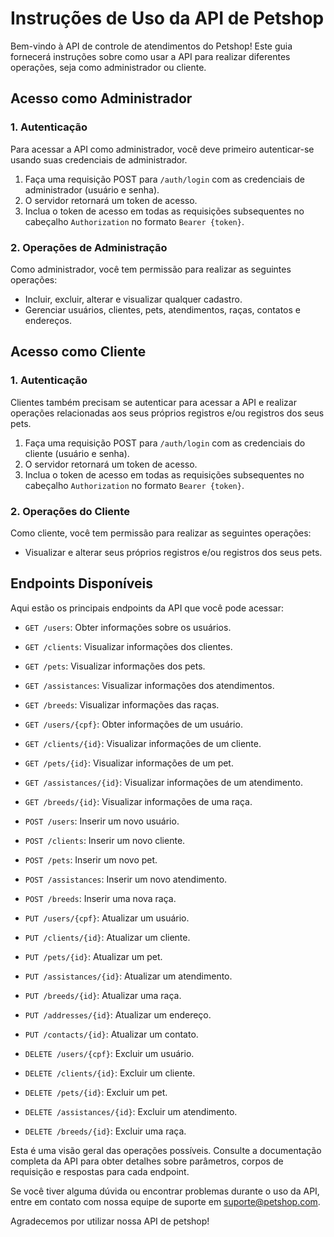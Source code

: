 # Instruções de Uso da API de Petshop

Bem-vindo à API de controle de atendimentos do Petshop! Este guia fornecerá instruções sobre como usar a API para realizar diferentes operações, seja como administrador ou cliente.

## Acesso como Administrador

### 1. Autenticação

Para acessar a API como administrador, você deve primeiro autenticar-se usando suas credenciais de administrador.

1. Faça uma requisição POST para `/auth/login` com as credenciais de administrador (usuário e senha).
2. O servidor retornará um token de acesso.
3. Inclua o token de acesso em todas as requisições subsequentes no cabeçalho `Authorization` no formato `Bearer {token}`.

### 2. Operações de Administração

Como administrador, você tem permissão para realizar as seguintes operações:

- Incluir, excluir, alterar e visualizar qualquer cadastro.
- Gerenciar usuários, clientes, pets, atendimentos, raças, contatos e endereços.

## Acesso como Cliente

### 1. Autenticação

Clientes também precisam se autenticar para acessar a API e realizar operações relacionadas aos seus próprios registros e/ou registros dos seus pets.

1. Faça uma requisição POST para `/auth/login` com as credenciais do cliente (usuário e senha).
2. O servidor retornará um token de acesso.
3. Inclua o token de acesso em todas as requisições subsequentes no cabeçalho `Authorization` no formato `Bearer {token}`.

### 2. Operações do Cliente

Como cliente, você tem permissão para realizar as seguintes operações:

- Visualizar e alterar seus próprios registros e/ou registros dos seus pets.

## Endpoints Disponíveis

Aqui estão os principais endpoints da API que você pode acessar:

- `GET /users`: Obter informações sobre os usuários.
- `GET /clients`: Visualizar informações dos clientes.
- `GET /pets`: Visualizar informações dos pets.
- `GET /assistances`: Visualizar informações dos atendimentos.
- `GET /breeds`: Visualizar informações das raças.

- `GET /users/{cpf}`: Obter informações de um usuário.
- `GET /clients/{id}`: Visualizar informações de um cliente.
- `GET /pets/{id}`: Visualizar informações de um pet.
- `GET /assistances/{id}`: Visualizar informações de um atendimento.
- `GET /breeds/{id}`: Visualizar informações de uma raça.

- `POST /users`: Inserir um novo usuário.
- `POST /clients`: Inserir um novo cliente.
- `POST /pets`: Inserir um novo pet.
- `POST /assistances`: Inserir um novo atendimento.
- `POST /breeds`: Inserir uma nova raça.

- `PUT /users/{cpf}`: Atualizar um usuário.
- `PUT /clients/{id}`: Atualizar um cliente.
- `PUT /pets/{id}`: Atualizar um pet.
- `PUT /assistances/{id}`: Atualizar um atendimento.
- `PUT /breeds/{id}`: Atualizar uma raça.
- `PUT /addresses/{id}`: Atualizar um endereço.
- `PUT /contacts/{id}`: Atualizar um contato.

- `DELETE /users/{cpf}`: Excluir um usuário.
- `DELETE /clients/{id}`: Excluir um cliente.
- `DELETE /pets/{id}`: Excluir um pet.
- `DELETE /assistances/{id}`: Excluir um atendimento.
- `DELETE /breeds/{id}`: Excluir uma raça.

Esta é uma visão geral das operações possíveis. Consulte a documentação completa da API para obter detalhes sobre parâmetros, corpos de requisição e respostas para cada endpoint.

Se você tiver alguma dúvida ou encontrar problemas durante o uso da API, entre em contato com nossa equipe de suporte em [suporte@petshop.com](mailto:suporte@petshop.com).

Agradecemos por utilizar nossa API de petshop!
